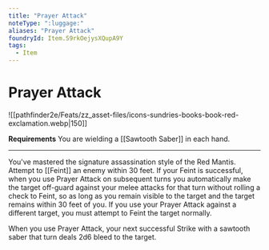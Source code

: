 ```yaml
---
title: "Prayer Attack"
noteType: ":luggage:"
aliases: "Prayer Attack"
foundryId: Item.S9rkOejysXQupA9Y
tags:
  - Item
---
```


# Prayer Attack
![[pathfinder2e/Feats/zz_asset-files/icons-sundries-books-book-red-exclamation.webp|150]]

**Requirements** You are wielding a [[Sawtooth Saber]] in each hand.

* * *

You've mastered the signature assassination style of the Red Mantis. Attempt to [[Feint]] an enemy within 30 feet. If your Feint is successful, when you use Prayer Attack on subsequent turns you automatically make the target off-guard against your melee attacks for that turn without rolling a check to Feint, so as long as you remain visible to the target and the target remains within 30 feet of you. If you use your Prayer Attack against a different target, you must attempt to Feint the target normally.

When you use Prayer Attack, your next successful Strike with a sawtooth saber that turn deals 2d6 bleed to the target.

